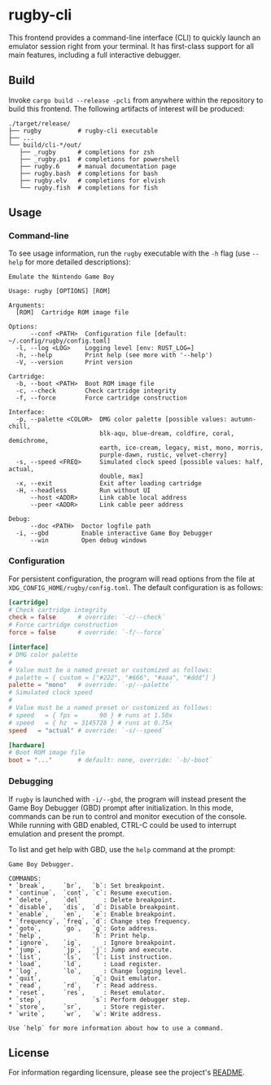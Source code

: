 # rugby-cli

This frontend provides a command-line interface (CLI) to quickly launch an
emulator session right from your terminal. It has first-class support for all
main features, including a full interactive debugger.

## Build

Invoke `cargo build --release -pcli` from anywhere within the repository to
build this frontend. The following artifacts of interest will be produced:

```
./target/release/
├── rugby          # rugby-cli executable
├── ...
└── build/cli-*/out/
   ├── _rugby      # completions for zsh
   ├── _rugby.ps1  # completions for powershell
   ├── rugby.6     # manual documentation page
   ├── rugby.bash  # completions for bash
   ├── rugby.elv   # completions for elvish
   └── rugby.fish  # completions for fish
```

## Usage

### Command-line

To see usage information, run the `rugby` executable with the `-h` flag (use
`--help` for more detailed descriptions):

```
Emulate the Nintendo Game Boy

Usage: rugby [OPTIONS] [ROM]

Arguments:
  [ROM]  Cartridge ROM image file

Options:
      --conf <PATH>  Configuration file [default: ~/.config/rugby/config.toml]
  -l, --log <LOG>    Logging level [env: RUST_LOG=]
  -h, --help         Print help (see more with '--help')
  -V, --version      Print version

Cartridge:
  -b, --boot <PATH>  Boot ROM image file
  -c, --check        Check cartridge integrity
  -f, --force        Force cartridge construction

Interface:
  -p, --palette <COLOR>  DMG color palette [possible values: autumn-chill,
                         blk-aqu, blue-dream, coldfire, coral, demichrome,
                         earth, ice-cream, legacy, mist, mono, morris,
                         purple-dawn, rustic, velvet-cherry]
  -s, --speed <FREQ>     Simulated clock speed [possible values: half, actual,
                         double, max]
  -x, --exit             Exit after loading cartridge
  -H, --headless         Run without UI
      --host <ADDR>      Link cable local address
      --peer <ADDR>      Link cable peer address

Debug:
      --doc <PATH>  Doctor logfile path
  -i, --gbd         Enable interactive Game Boy Debugger
      --win         Open debug windows
```

### Configuration

For persistent configuration, the program will read options from the file at
`XDG_CONFIG_HOME/rugby/config.toml`. The default configuration is as follows:

```toml
[cartridge]
# Check cartridge integrity
check = false      # override: `-c/--check`
# Force cartridge construction
force = false      # override: `-f/--force`

[interface]
# DMG color palette
#
# Value must be a named preset or customized as follows:
# palette = { custom = ["#222", "#666", "#aaa", "#ddd"] }
palette = "mono"   # override: `-p/--palette`
# Simulated clock speed
#
# Value must be a named preset or customized as follows:
# speed   = { fps =      90 } # runs at 1.50x
# speed   = { hz  = 3145728 } # runs at 0.75x
speed   = "actual" # override: `-s/--speed`

[hardware]
# Boot ROM image file
boot = "..."       # default: none, override: `-b/-boot`
```

### Debugging

If `rugby` is launched with `-i/--gbd`, the program will instead present the
Game Boy Debugger (GBD) prompt after initialization. In this mode, commands can
be run to control and monitor execution of the console. While running with GBD
enabled, CTRL-C could be used to interrupt emulation and present the prompt.

To list and get help with GBD, use the `help` command at the prompt:

```
Game Boy Debugger.

COMMANDS:
* `break`,     `br`,   `b`: Set breakpoint.
* `continue`,  `cont`, `c`: Resume execution.
* `delete`,    `del`      : Delete breakpoint.
* `disable`,   `dis`,  `d`: Disable breakpoint.
* `enable`,    `en`,   `e`: Enable breakpoint.
* `frequency`, `freq`, `d`: Change step frequency.
* `goto`,      `go`,   `g`: Goto address.
* `help`,              `h`: Print help.
* `ignore`,    `ig`,      : Ignore breakpoint.
* `jump`,      `jp`,   `j`: Jump and execute.
* `list`,      `ls`,   `l`: List instruction.
* `load`,      `ld`,      : Load register.
* `log`,       `lo`,      : Change logging level.
* `quit`,              `q`: Quit emulator.
* `read`,      `rd`,   `r`: Read address.
* `reset`,     `res`,     : Reset emulator.
* `step`,              `s`: Perform debugger step.
* `store`,     `sr`,      : Store register.
* `write`,     `wr`,   `w`: Write address.

Use `help` for more information about how to use a command.
```

## License

For information regarding licensure, please see the project's [README][license].

<!-- Reference-style files -->
[license]: /README.md#license
